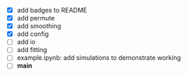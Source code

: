 - [x] add badges to README
- [x] add permute
- [x] add smoothing
- [x] add config
- [ ] add io
- [ ] add fitting
- [ ] example.ipynb: add simulations to demonstrate working
- [ ] __main__
